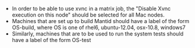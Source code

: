 * In order to be able to use xvnc in a matrix job, the "Disable Xvnc execution on this node" should be selected for all Mac nodes.
* Machines that are set up to build Mantid should have a label of the form OS-build, where OS is one of rhel6, ubuntu-12.04, osx-10.8, windows7
* Similarly, machines that are to be used to run the system tests should have a label of the form OS-test
